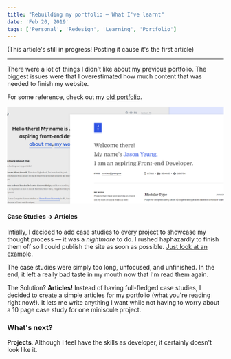 ```yaml
---
title: "Rebuilding my portfolio — What I've learnt"
date: 'Feb 20, 2019'
tags: ['Personal', 'Redesign', 'Learning', 'Portfolio']
---
```


(This article's still in progress! Posting it cause it's the first article)

---

<start>There were a lot of things</start> I didn't like about my previous portfolio. The biggest issues were that I overestimated how much content that was needed to finish my website. 

For some reference, check out my [old portfolio](https://jasonyeung-old.netlify.com).

![This is the alt text.](images/portfolio-thumbnail.png)

#### ~~Case Studies~~ → Articles
Intially, I decided to add case studies to every project to showcase my thought process — it was a *nightmare* to do. I rushed haphazardly to finish them off so I could publish the site as soon as possible. [Just look at an example](https://jasonyeung-old.netlify.com/case-studies/do-you-love-fluffy/). 

The case studies were simply too long, unfocused, and unfinished. 
In the end, it left a really bad taste in my mouth now that I'm read them again.

The Solution? **Articles!** Instead of having full-fledged case studies, I decided to create a simple articles for my portfolio (what you're reading right now!). It lets me write anything I want while not having to worry about a 10 page case study for one miniscule project.

### What's next?
**Projects**. Although I feel have the skills as developer, it certainly doesn't look like it.
